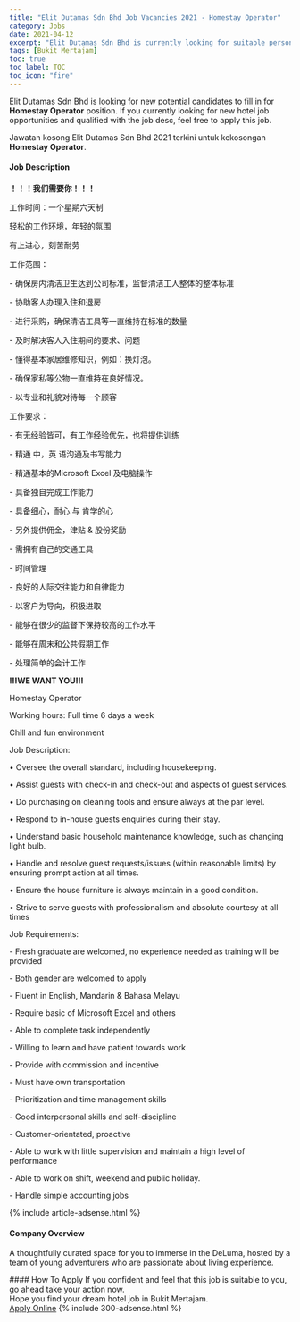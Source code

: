```yaml
---
title: "Elit Dutamas Sdn Bhd Job Vacancies 2021 - Homestay Operator" 
category: Jobs 
date: 2021-04-12 
excerpt: "Elit Dutamas Sdn Bhd is currently looking for suitable person to fill in the Homestay Operator which positioned at Bukit Mertajam" 
tags: [Bukit Mertajam] 
toc: true 
toc_label: TOC 
toc_icon: "fire" 
--- 
```


<p>Elit Dutamas Sdn Bhd is looking for new potential candidates to fill in for <b>Homestay Operator</b> position. If you currently looking for new hotel job opportunities and qualified with the job desc, feel free to apply this job.
</p>Jawatan kosong Elit Dutamas Sdn Bhd 2021 terkini untuk kekosongan <b>Homestay Operator</b>. 
<div><div><h4>Job Description</h4></div><div><div><span><div><p><strong>&#65281;&#65281;&#65281;&#25105;&#20204;&#38656;&#35201;&#20320;&#65281;&#65281;&#65281;</strong></p><p><span>&#24037;&#20316;&#26102;&#38388;&#65306;&#19968;&#20010;&#26143;&#26399;&#20845;&#22825;&#21046;</span></p><p><span>&#36731;&#26494;&#30340;&#24037;&#20316;&#29615;&#22659;&#65292;&#24180;&#36731;&#30340;&#27675;&#22260;</span></p><p><span>&#26377;&#19978;&#36827;&#24515;&#65292;&#21051;&#33510;&#32784;&#21171;</span></p><p><span>&#24037;&#20316;&#33539;&#22260;&#65306;</span></p><p><span>- &#30830;&#20445;&#25151;&#20869;&#28165;&#27905;&#21355;&#29983;&#36798;&#21040;&#20844;&#21496;&#26631;&#20934;&#65292;&#30417;&#30563;&#28165;&#27905;&#24037;&#20154;&#25972;&#20307;&#30340;&#25972;&#20307;&#26631;&#20934;</span></p><p><span>- &#21327;&#21161;&#23458;&#20154;&#21150;&#29702;&#20837;&#20303;&#21644;&#36864;&#25151;</span></p><p><span>- &#36827;&#34892;&#37319;&#36141;&#65292;&#30830;&#20445;&#28165;&#27905;&#24037;&#20855;&#31561;&#19968;&#30452;&#32500;&#25345;&#22312;&#26631;&#20934;&#30340;&#25968;&#37327;</span></p><p><span>- &#21450;&#26102;&#35299;&#20915;&#23458;&#20154;&#20837;&#20303;&#26399;&#38388;&#30340;&#35201;&#27714;&#12289;&#38382;&#39064;</span></p><p><span>- &#25026;&#24471;&#22522;&#26412;&#23478;&#23621;&#32500;&#20462;&#30693;&#35782;&#65292;&#20363;&#22914;&#65306;&#25442;&#28783;&#27873;&#12290;</span></p><p><span>- &#30830;&#20445;&#23478;&#31169;&#31561;&#20844;&#29289;&#19968;&#30452;&#32500;&#25345;&#22312;&#33391;&#22909;&#24773;&#20917;&#12290;</span></p><p><span>- &#20197;&#19987;&#19994;&#21644;&#31036;&#35980;&#23545;&#24453;&#27599;&#19968;&#20010;&#39038;&#23458;</span></p><p><span>&#24037;&#20316;&#35201;&#27714;&#65306;</span></p><p><span>- &#26377;&#26080;&#32463;&#39564;&#30342;&#21487;&#65292;&#26377;&#24037;&#20316;&#32463;&#39564;&#20248;&#20808;&#65292;&#20063;&#23558;&#25552;&#20379;&#35757;&#32451;</span></p><p><span>- &#31934;&#36890; &#20013;&#65292;&#33521; &#35821;&#27807;&#36890;&#21450;&#20070;&#20889;&#33021;&#21147;</span></p><p><span>- &#31934;&#36890;&#22522;&#26412;&#30340;Microsoft Excel &#21450;&#30005;&#33041;&#25805;&#20316;</span></p><p><span>- &#20855;&#22791;&#29420;&#33258;&#23436;&#25104;&#24037;&#20316;&#33021;&#21147;</span></p><p><span>- &#20855;&#22791;&#32454;&#24515;&#65292;&#32784;&#24515; &#19982; &#32943;&#23398;&#30340;&#24515;</span></p><p><span>- &#21478;&#22806;&#25552;&#20379;&#20323;&#37329;&#65292;&#27941;&#36148; &amp; &#32929;&#20221;&#22870;&#21169;</span></p><p><span>- &#38656;&#25317;&#26377;&#33258;&#24049;&#30340;&#20132;&#36890;&#24037;&#20855;</span></p><p><span>- &#26102;&#38388;&#31649;&#29702;</span></p><p><span>- &#33391;&#22909;&#30340;&#20154;&#38469;&#20132;&#24448;&#33021;&#21147;&#21644;&#33258;&#24459;&#33021;&#21147;</span></p><p><span>- &#20197;&#23458;&#25143;&#20026;&#23548;&#21521;&#65292;&#31215;&#26497;&#36827;&#21462;</span></p><p><span>- &#33021;&#22815;&#22312;&#24456;&#23569;&#30340;&#30417;&#30563;&#19979;&#20445;&#25345;&#36739;&#39640;&#30340;&#24037;&#20316;&#27700;&#24179;</span></p><p><span>- &#33021;&#22815;&#22312;&#21608;&#26411;&#21644;&#20844;&#20849;&#20551;&#26399;&#24037;&#20316;</span></p><p><span>- &#22788;&#29702;&#31616;&#21333;&#30340;&#20250;&#35745;&#24037;&#20316;</span></p><p><strong>!!!WE WANT YOU!!!</strong></p><p><span>Homestay Operator</span></p><p><span>Working hours: Full time 6 days a week</span></p><p><span>Chill and fun environment</span></p><p><span>Job Description:</span></p><p><span>&#8226; Oversee the overall standard, including housekeeping.</span></p><p><span>&#8226; Assist guests with check-in and check-out and aspects of guest services.</span></p><p><span>&#8226; Do purchasing on cleaning tools and ensure always at the par level.</span></p><p><span>&#8226; Respond to in-house guests enquiries during their stay.</span></p><p><span>&#8226; Understand basic household maintenance knowledge, such as changing light bulb.</span></p><p><span>&#8226; Handle and resolve guest requests/issues (within reasonable limits) by ensuring prompt action at all times.</span></p><p><span>&#8226; Ensure the house furniture is always maintain in a good condition.</span></p><p><span>&#8226; Strive to serve guests with professionalism and absolute courtesy at all times</span></p><p><span>Job Requirements:</span></p><p><span>- Fresh graduate are welcomed, no experience needed as training will be provided</span></p><p><span>- Both gender are welcomed to apply</span></p><p><span>- Fluent in English, Mandarin &amp; Bahasa Melayu</span></p><p><span>- Require basic of Microsoft Excel and others</span></p><p><span>- Able to complete task independently</span></p><p><span>- Willing to learn and have patient towards work</span></p><p><span>- Provide with commission and incentive</span></p><p><span>- Must have own transportation</span></p><p><span>- Prioritization and time management skills</span></p><p><span>- Good interpersonal skills and self-discipline</span></p><p><span>- Customer-orientated, proactive</span></p><p><span>- Able to work with little supervision and maintain a high level of performance</span></p><p><span>- Able to work on shift, weekend and public holiday.</span></p><p><span>- Handle simple accounting jobs</span></p></div></span></div></div></div> 
{% include article-adsense.html %} 
<div><div><h4>Company Overview</h4></div><div><div><span><div><p>A thoughtfully curated space for you to immerse in the DeLuma, hosted by a team of young adventurers who are passionate about living experience.&#160;&#160;                                            </p></div></span></div></div></div> 
#### How To Apply 
If you confident and feel that this job is suitable to you, go ahead take your action now. <br/> 
Hope you find your dream hotel job in Bukit Mertajam. <br/> 
<a href="https://www.jobstreet.com.my/en/job/homestay-operator-4534713?jobId=jobstreet-my-job-4534713" class="btn btn--info" target="_blank" rel="nofollow noopenner">Apply Online</a> 
{% include 300-adsense.html %} 